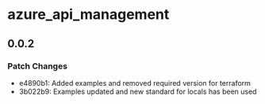 # azure_api_management

## 0.0.2

### Patch Changes

- e4890b1: Added examples and removed required version for terraform
- 3b022b9: Examples updated and new standard for locals has been used
